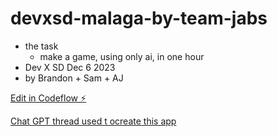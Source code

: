 # devxsd-malaga-by-team-jabs

- the task
    - make a game, using only ai, in one hour
- Dev X SD Dec 6 2023
- by Brandon + Sam + AJ 

[Edit in Codeflow ⚡️](https://stackblitz.com/~/github.com/tomatrow/devxsd-malaga-by-team-jabs)

[Chat GPT thread used t ocreate this app](https://chat.openai.com/share/712e6b08-272c-4a30-a6c1-26b6e0d755eb)